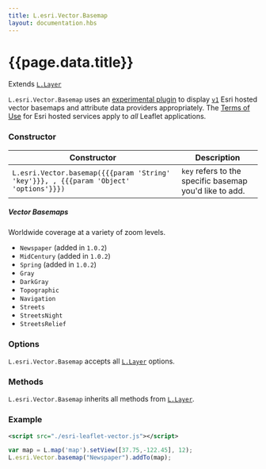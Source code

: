 ```yaml
---
title: L.esri.Vector.Basemap
layout: documentation.hbs
---
```


# {{page.data.title}}

Extends [`L.Layer`](http://leafletjs.com/reference-{{siteData.latest_leaflet}}.html#layer)

`L.esri.Vector.Basemap` uses an [experimental plugin](https://github.com/Esri/esri-leaflet-vector) to display [`v1`](https://www.esri.com/arcgis-blog/products/arcgis-living-atlas/mapping/whats-new-in-esri-vector-basemaps-december-2017/) Esri hosted vector basemaps and attribute data providers appropriately. The [Terms of Use](https://github.com/esri/esri-leaflet#terms) for Esri hosted services apply to *all* Leaflet applications.

### Constructor

<table>
    <thead>
        <tr>
            <th>Constructor</th>
            <th>Description</th>
        </tr>
    </thead>
    <tbody>
        <tr>
            <td><code class="nobr">L.esri.Vector.basemap({{{param 'String' 'key'}}}, , {{{param 'Object' 'options'}}})</code></td>
            <td><code>key</code> refers to the specific basemap you'd like to add.
        </tr>
    </tbody>
</table>


##### Vector Basemaps

Worldwide coverage at a variety of zoom levels.

* `Newspaper` (added in `1.0.2`)
* `MidCentury` (added in `1.0.2`)
* `Spring` (added in `1.0.2`)
* `Gray`
* `DarkGray`
* `Topographic`
* `Navigation`
* `Streets`
* `StreetsNight`
* `StreetsRelief`

### Options

`L.esri.Vector.Basemap` accepts all [`L.Layer`](http://leafletjs.com/reference-1.0.0.html#layer) options.


### Methods

`L.esri.Vector.Basemap` inherits all methods from [`L.Layer`](http://leafletjs.com/reference-1.0.0.html#layer).

### Example
```xml
<script src="./esri-leaflet-vector.js"></script>
```

```js
var map = L.map('map').setView([37.75,-122.45], 12);
L.esri.Vector.basemap("Newspaper").addTo(map);
```
